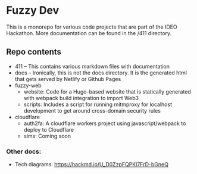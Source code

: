 # Fuzzy Dev

This is a monorepo for various code projects that are part of the IDEO Hackathon. More documentation can be found in the
/411 directory.

## Repo contents

* 411 – This contains various markdown files with documentation
* docs – Ironically, this is not the docs directory. It is the generated html that gets served by Netlify or Github Pages
* fuzzy-web
    * website: Code for a Hugo-based website that is statically generated with webpack build integration to import Web3
    * scripts: Includes a script for running mitmproxy for localhost development to get around cross-domain security
      rules
* cloudflare
    * auth2fa: A cloudflare workers project using javascript/webpack to deploy to Cloudflare
    * sims: Coming soon


### Other docs:

* Tech diagrams: https://hackmd.io/U_D0ZzpFQPKl7FrD-bGneQ
